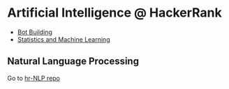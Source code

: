 # Artificial Intelligence @ HackerRank

- [Bot Building](https://www.hackerrank.com/domains/ai/ai-introduction)
- [Statistics and Machine Learning](https://www.hackerrank.com/domains/ai/machine-learning)

## Natural Language Processing

Go to [hr-NLP repo](https://github.com/DigitalTools/hr-nlp)
